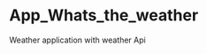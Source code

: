 # App_Whats_the_weather
Weather application with weather  Api   









































































































  

















